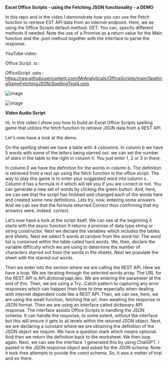 **Excel Office Scripts - using the Fetching JSON functionality - a DEMO**

In this repo and in the video I demonstrate how you can use the Fetch function to retrieve EST API data from an internet endpoint. Here, we ae using the Office Scripts default method: GET. You can, specify different methods if needed. Note the use of a Promise as a return value for the Main function and the .json method together with the interface to parse the response.


YouTube video:

Office Script .ts  :

OfficeScript .osts : https://raw.githubusercontent.com/MrAnalyticals/OfficeScripts/main/SpellingGameFetchingJSON/SpellingTest4.osts


![image](https://user-images.githubusercontent.com/47678539/235309969-0eb2e7ec-c25c-47f0-8eb8-439148a67afb.png)


![image](https://user-images.githubusercontent.com/47678539/235310018-588053c5-7b8d-47aa-8681-36995eabd6e8.png)


**Video Audio Script**

Hi, In this video I show you how to build an Excel Office Scripts spelling game that utilizes the fetch function to retrieve JSON data from a REST API. 

Let's now have a look at the demo.


On the spelling sheet we have a table with 4 coloumns. In column b we have 5 words with some of the letters being starred out. we can set the number of stars in the table to the right in column h. You just enter 1, 2 or 3 in there.
 

In column E we have the definition for the words in column b. The definition is retrieved from a rest api using the fetch function in the office script. The way to play this game is to enter your suggested word into column c. 
Column d has a formula in it which will tell you if you are correct or not. 
You can generate a new set of words by clicking the green button.
And, here, we can see that the script has finished and changed each of the words here and created some new definitions. 
Lets try, now, entering some answers. 
And we can see that the formula returned Correct thus confirming that my answers were, indeed, correct.   

Let’s now have a look at the script itself. We can see at the beginning it starts with the async function It returns a promise of data type string or string constructor.  Next we declare the variables which includes the tables and sheets. 
Next we select 5 words at random from the word list. The word list is contained within the table called hard words. 
We, then, declare the variable difficulty which we are using to determine the number of characters starred out from the words in the sheets.  Next we populate the sheet with the starred out words. 

Then we enter into the section where we are calling the REST API. Here we have a loop. We are iterating through the selected words array. The URL for the REST API is API.dictionaryapi.dev. We are entering the parameter at the end of this. Then, we are using a Try...Catch pattern to capturing any error responses which can happen from time to time especially when dealing with  internet dependent code like a REST API. Then, we can see, here, we are using the await function, fetching the url, then awaiting the response in JSON format. Then we are using an interface called dictionary API response. The interface assists Office Scripts in handling the JSON schema. It can handle the response, to some extent, without the interface but this will ensure it gets to all levels within the retuned JSON object. Next, we are declaring a constant where we are obtaining the definition of the JSON object we require. We have a question mark which means optional. And then we return the definition back to the worksheet. We then loop again. Next, we can see the interface. I generated this by using ChatGPT.
I pasted in the JSON response object and asked for the JSON schema. Note: it took thee attempts to povide the coect schema. So, it was a matter of trial and eo there.
